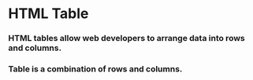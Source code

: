 # HTML Table

### HTML tables allow web developers to arrange data into rows and columns.
### Table is a combination of rows and columns.
